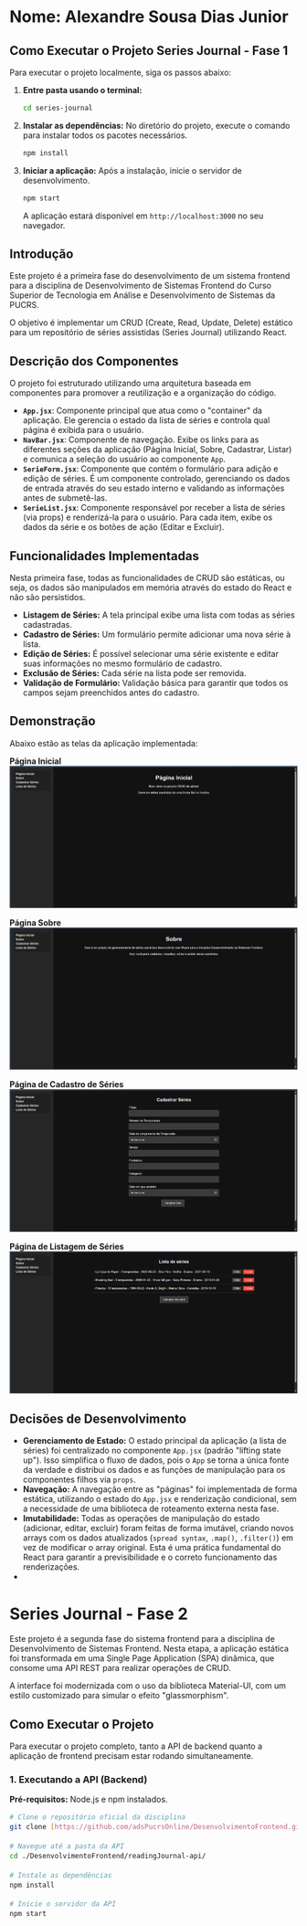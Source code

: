 # Nome: Alexandre Sousa Dias Junior

## Como Executar o Projeto Series Journal - Fase 1

Para executar o projeto localmente, siga os passos abaixo:

1.  **Entre pasta usando o terminal:**
    ```bash
    cd series-journal
    ```

2.  **Instalar as dependências:**
    No diretório do projeto, execute o comando para instalar todos os pacotes necessários.
    ```bash
    npm install
    ```

3.  **Iniciar a aplicação:**
    Após a instalação, inicie o servidor de desenvolvimento.
    ```bash
    npm start
    ```
    A aplicação estará disponível em `http://localhost:3000` no seu navegador.

## Introdução

Este projeto é a primeira fase do desenvolvimento de um sistema frontend para a disciplina de Desenvolvimento de Sistemas Frontend do Curso Superior de Tecnologia em Análise e Desenvolvimento de Sistemas da PUCRS.

O objetivo é implementar um CRUD (Create, Read, Update, Delete) estático para um repositório de séries assistidas (Series Journal) utilizando React.

## Descrição dos Componentes

O projeto foi estruturado utilizando uma arquitetura baseada em componentes para promover a reutilização e a organização do código.

-   **`App.jsx`**: Componente principal que atua como o "container" da aplicação. Ele gerencia o estado da lista de séries e controla qual página é exibida para o usuário.
-   **`NavBar.jsx`**: Componente de navegação. Exibe os links para as diferentes seções da aplicação (Página Inicial, Sobre, Cadastrar, Listar) e comunica a seleção do usuário ao componente `App`.
-   **`SerieForm.jsx`**: Componente que contém o formulário para adição e edição de séries. É um componente controlado, gerenciando os dados de entrada através do seu estado interno e validando as informações antes de submetê-las.
-   **`SerieList.jsx`**: Componente responsável por receber a lista de séries (via props) e renderizá-la para o usuário. Para cada item, exibe os dados da série e os botões de ação (Editar e Excluir).

## Funcionalidades Implementadas

Nesta primeira fase, todas as funcionalidades de CRUD são estáticas, ou seja, os dados são manipulados em memória através do estado do React e não são persistidos.

-   **Listagem de Séries:** A tela principal exibe uma lista com todas as séries cadastradas.
-   **Cadastro de Séries:** Um formulário permite adicionar uma nova série à lista.
-   **Edição de Séries:** É possível selecionar uma série existente e editar suas informações no mesmo formulário de cadastro.
-   **Exclusão de Séries:** Cada série na lista pode ser removida.
-   **Validação de Formulário:** Validação básica para garantir que todos os campos sejam preenchidos antes do cadastro.

## Demonstração

Abaixo estão as telas da aplicação implementada:

**Página Inicial**
![Página Inicial](./src/assets/inicio.png)

**Página Sobre**
![Página Sobre](./src/assets/sobre.png)

**Página de Cadastro de Séries**
![Formulário de Cadastro](./src/assets/form.png)

**Página de Listagem de Séries**
![Lista de Séries](./src/assets/lista.png)

## Decisões de Desenvolvimento

-   **Gerenciamento de Estado:** O estado principal da aplicação (a lista de séries) foi centralizado no componente `App.jsx` (padrão "lifting state up"). Isso simplifica o fluxo de dados, pois o `App` se torna a única fonte da verdade e distribui os dados e as funções de manipulação para os componentes filhos via `props`.
-   **Navegação:** A navegação entre as "páginas" foi implementada de forma estática, utilizando o estado do `App.jsx` e renderização condicional, sem a necessidade de uma biblioteca de roteamento externa nesta fase.
-   **Imutabilidade:** Todas as operações de manipulação do estado (adicionar, editar, excluir) foram feitas de forma imutável, criando novos arrays com os dados atualizados (`spread syntax`, `.map()`, `.filter()`) em vez de modificar o array original. Esta é uma prática fundamental do React para garantir a previsibilidade e o correto funcionamento das renderizações.
-   
# Series Journal - Fase 2

Este projeto é a segunda fase do sistema frontend para a disciplina de Desenvolvimento de Sistemas Frontend. Nesta etapa, a aplicação estática foi transformada em uma Single Page Application (SPA) dinâmica, que consome uma API REST para realizar operações de CRUD.

A interface foi modernizada com o uso da biblioteca Material-UI, com um estilo customizado para simular o efeito "glassmorphism".

## Como Executar o Projeto

Para executar o projeto completo, tanto a API de backend quanto a aplicação de frontend precisam estar rodando simultaneamente.

### 1. Executando a API (Backend)

**Pré-requisitos:** Node.js e npm instalados.

```bash
# Clone o repositório oficial da disciplina
git clone [https://github.com/adsPucrsOnline/DesenvolvimentoFrontend.git](https://github.com/adsPucrsOnline/DesenvolvimentoFrontend.git)

# Navegue até a pasta da API
cd ./DesenvolvimentoFrontend/readingJournal-api/

# Instale as dependências
npm install

# Inicie o servidor da API
npm start
